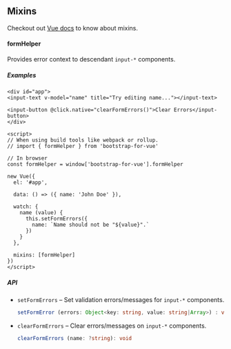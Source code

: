 ## Mixins
Checkout out [Vue docs](https://vuejs.org/v2/guide/mixins.html) to know about mixins. 

#### formHelper
Provides error context to descendant `input-*` components. 

##### Examples
````vue
<div id="app">
<input-text v-model="name" title="Try editing name..."></input-text>

<input-button @click.native="clearFormErrors()">Clear Errors</input-button>
</div>

<script>
// When using build tools like webpack or rollup.
// import { formHelper } from 'bootstrap-for-vue'

// In browser
const formHelper = window['bootstrap-for-vue'].formHelper

new Vue({
  el: '#app',
  
  data: () => ({ name: 'John Doe' }),
  
  watch: {
    name (value) {
      this.setFormErrors({
        name: `Name should not be "${value}".`
      })
    }
  },
  
  mixins: [formHelper]
})
</script>
````

##### API
- `setFormErrors` – Set validation errors/messages for `input-*` components.
  ```ts
  setFormError (errors: Object<key: string, value: string|Array>) : void
  ```
  
- `clearFormErrors` – Clear errors/messages on `input-*` components.
  ```ts
  clearFormErrors (name: ?string): void 
  ```

